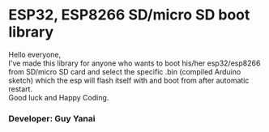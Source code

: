 # ESP32, ESP8266 SD/micro SD boot library <br />

Hello everyone, <br />
I've made this library for anyone who wants to boot his/her esp32/esp8266 from SD/micro SD card and select the specific .bin (compiled Arduino sketch) which the esp will flash itself with and boot from after automatic restart. <br />
Good luck and Happy Coding. <br />

### Developer: Guy Yanai
